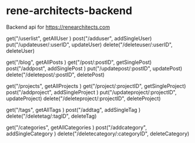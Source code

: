 # rene-architects-backend
Backend api for https://renearchitects.com



get("/userlist", getAllUser )
post("/adduser", addSingleUser)
put("/updateuser/:userID", updateUser)
delete("/deleteuser/:userID", deleteUser)

get("/blog", getAllPosts )
get("/post/:postID", getSinglePost)
post("/addpost", addSinglePost )
put("/updatepost/:postID", updatePost)
delete("/deletepost/:postID", deletePost)

get("/projects", getAllProjects )
get("/project/:projectID", getSingleProject)
post("/addproject", addSingleProject )
put("/updateproject/:projectID", updateProject)
delete("/deleteproject/:projectID", deleteProject)

get("/tags", getAllTags )
post("/addtag", addSingleTag )
delete("/deletetag/:tagID", deleteTag)

get("/categories", getAllCategories )
post("/addcategory", addSingleCategory )
delete("/deletecategory/:categoryID", deleteCategory)
